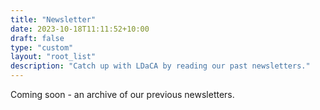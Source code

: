```yaml
---
title: "Newsletter"
date: 2023-10-18T11:11:52+10:00
draft: false
type: "custom"
layout: "root_list"
description: "Catch up with LDaCA by reading our past newsletters."
---
```


Coming soon - an archive of our previous newsletters.
